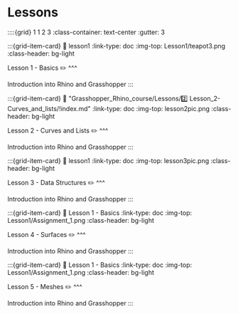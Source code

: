 # Lessons

::::{grid} 1 1 2 3
:class-container: text-center
:gutter: 3

:::{grid-item-card}
:link: lesson1
:link-type: doc
:img-top: Lesson1/teapot3.png
:class-header: bg-light

Lesson 1 - Basics ✏️
^^^

Introduction into Rhino and Grasshopper
:::

:::{grid-item-card}
:link: "Grasshopper_Rhino_course/Lessons/2️⃣ Lesson_2-Curves_and_lists/!index.md"
:link-type: doc
:img-top: lesson2pic.png
:class-header: bg-light

Lesson 2 - Curves and Lists ✏️
^^^

Introduction into Rhino and Grasshopper
:::

:::{grid-item-card}
:link: lesson1
:link-type: doc
:img-top: lesson3pic.png
:class-header: bg-light

Lesson 3 - Data Structures ✏️
^^^

Introduction into Rhino and Grasshopper
:::

:::{grid-item-card}
:link: Lesson 1 - Basics
:link-type: doc
:img-top: Lesson1/Assignment_1.png
:class-header: bg-light

Lesson 4 - Surfaces ✏️
^^^

Introduction into Rhino and Grasshopper
:::

:::{grid-item-card}
:link: Lesson 1 - Basics
:link-type: doc
:img-top: Lesson1/Assignment_1.png
:class-header: bg-light

Lesson 5 - Meshes ✏️
^^^

Introduction into Rhino and Grasshopper
:::

